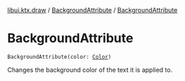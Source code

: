 [libui.ktx.draw](../README.md) / [BackgroundAttribute](README.md) / [BackgroundAttribute](-background-attribute.md)

# BackgroundAttribute

`BackgroundAttribute(color: `[`Color`](../-color/README.md)`)`

Changes the background color of the text it is applied to.
